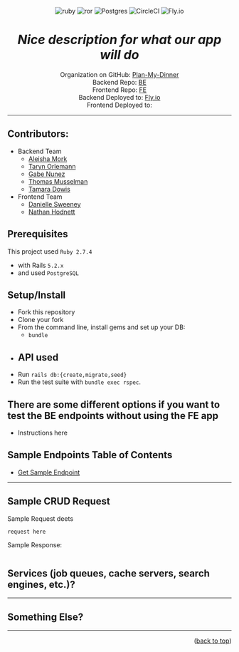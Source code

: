 

<center>

![ruby](https://img.shields.io/badge/Ruby-CC342D?style=for-the-badge&logo=ruby&logoColor=white) ![ror](https://img.shields.io/badge/Ruby_on_Rails-CC0000?style=for-the-badge&logo=ruby-on-rails&logoColor=white) ![Postgres](https://img.shields.io/badge/postgres-%23316192.svg?style=for-the-badge&logo=postgresql&logoColor=white) ![CircleCI](https://img.shields.io/badge/circleci-343434?style=for-the-badge&logo=circleci&logoColor=white) ![Fly.io](https://img.shields.io/badge/fly.io-8e32e8.svg?style=for-the-badge)


# _*Nice description for what our app will do*_

Organization on GitHub: [Plan-My-Dinner](https://github.com/Plan-My-Dinner) <br>
Backend Repo: [BE](https://github.com/Plan-My-Dinner/plan_my_dinner_be) <br>
Frontend Repo: [FE](https://github.com/Plan-My-Dinner/plan_my_dinner_fe) <br>
Backend Deployed to: [Fly.io](https://planmydinner.fly.dev) <br>
Frontend Deployed to: 

---

</center>

## Contributors:

- Backend Team
  - [Aleisha Mork](https://github.com/aleish-m)
  - [Taryn Orlemann](https://github.com/torlemann)
  - [Gabe Nunez](https://github.com/Rileybmcc)
  - [Thomas Musselman](https://github.com/musselmanth)
  - [Tamara Dowis](https://github.com/wanderlust-create)
- Frontend Team
  - [Danielle Sweeney](https://github.com/dsweeney1)
  - [Nathan Hodnett](https://github.com/nhodnett)

## Prerequisites

This project used `Ruby 2.7.4`

- with Rails `5.2.x`
- and used `PostgreSQL`

## Setup/Install

- Fork this repository
- Clone your fork
- From the command line, install gems and set up your DB:
  - `bundle`
- API used
  -
- Run `rails db:{create,migrate,seed}`
- Run the test suite with `bundle exec rspec`.

## There are some different options if you want to test the BE endpoints without using the FE app

- Instructions here

## Sample Endpoints Table of Contents

- [Get Sample Endpoint](#get-sample-endpoint)

---

## Sample CRUD Request

Sample Request deets

```
request here
```

Sample Response:

```JSON

```

## Services (job queues, cache servers, search engines, etc.)?

---
## Something Else?

---
 <p align="right">(<a href="#readme-top">back to top</a>)</p>
